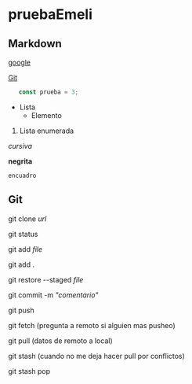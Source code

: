 # pruebaEmeli

## Markdown

 [google](https://google.com)

 [Git](#Git)

 ```js
    const prueba = 3;
 ```

- Lista
    - Elemento

1. Lista enumerada

*cursiva*

**negrita**

`encuadro`

## Git

git clone *url*

git status

git add *file* 

git add .

git restore --staged *file*

git commit -m *"comentario"*

git push

git fetch (pregunta a remoto si alguien mas pusheo)

git pull (datos de remoto a local)

git stash (cuando no me deja hacer pull por conflictos)

git stash pop